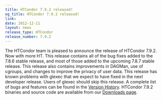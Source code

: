 ```yaml
---
title: HTCondor 7.9.2 released!
og_title: HTCondor 7.9.2 released!
link: 
date: 2012-12-11
layout: news
release_type: HTCondor
release_number: 7.9.2
---
```


The HTCondor team is pleased to announce the release of HTCondor 7.9.2. Now with more HT.  This release contains all of the bug fixes added to the 7.8.6 stable release, and most of those added to the  upcoming 7.8.7 stable release. This release also contains improvements in DAGMan, use of cgroups, and changes to improve the privacy of user data.  This release has known problems with glexec that we expect to have fixed in the next developer release.  Users of glexec should skip this release.  A complete list of bugs and features can be found in the  <a href="manual/v7.9/9_3Development_Release.html">Version History</a>.  HTCondor 7.9.2 binaries and source code are available from our <a href="downloads/">Downloads page</a>. 
